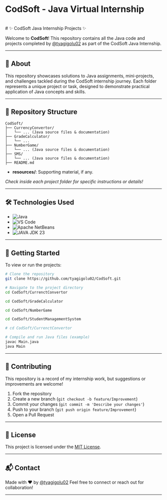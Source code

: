 # CodSoft - Java Virtual Internship
<br>
# ✨ CodSoft Java Internship Projects ✨

Welcome to **CodSoft**!
This repository contains all the Java code and projects completed by [@tyagigolu02](https://github.com/tyagigolu02) as part of the CodSoft Java Internship.

---

## 🚀 About

This repository showcases solutions to Java assignments, mini-projects, and challenges tackled during the CodSoft internship journey.
Each folder represents a unique project or task, designed to demonstrate practical application of Java concepts and skills.

---

## 📂 Repository Structure

```
CodSoft/
├── CurrencyConvertor/
│   └── ... (Java source files & documentation)
├── GradeCalculator/
│   └── ...
├── NumberGame/
│   └── ... (Java source files & documentation)
├── SMS/
│   └── ... (Java source files & documentation)
├── README.md
```

- **resources/**: Supporting material, if any.

*Check inside each project folder for specific instructions or details!*

---

## 🛠️ Technologies Used

- ![Java](https://img.shields.io/badge/Java-007396?style=flat-square&logo=java&logoColor=white)
- ![VS Code](https://img.shields.io/badge/VSCode-007396?style=flat-square&logo=vscode&logoColor=white)
- ![Apache NetBeans](https://img.shields.io/badge/ApacgheNetBeans-007396?style=flat-square&logo=netbeans&logoColor=white)
- ![JAVA JDK 23](https://img.shields.io/badge/JavaJDK23-007396?style=flat-square&logo=jdk23&logoColor=white)

---

## 🏁 Getting Started

To view or run the projects:

```bash
# Clone the repository
git clone https://github.com/tyagigolu02/CodSoft.git

# Navigate to the project directory
cd CodSoft/CurrenctConvertor

cd CodSoft/GradeCalculator

cd CodSoft/NumberGame

cd CodSoft/StudentManagementSystem

# cd CodSoft/CurrenctConvertor

# Compile and run Java files (example)
javac Main.java
java Main
```

---

## 🤝 Contributing

This repository is a record of my internship work, but suggestions or improvements are welcome!

1. Fork the repository
2. Create a new branch (`git checkout -b feature/Improvement`)
3. Commit your changes (`git commit -m 'Describe your changes'`)
4. Push to your branch (`git push origin feature/Improvement`)
5. Open a Pull Request

---

## 📄 License

This project is licensed under the [MIT License](LICENSE).

---

## 📬 Contact

Made with ❤️ by [@tyagigolu02](https://github.com/tyagigolu02)
Feel free to connect or reach out for collaboration!

---
